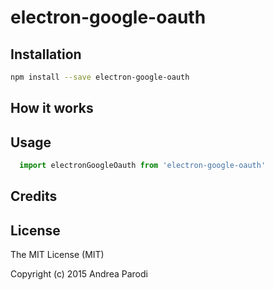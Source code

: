 # electron-google-oauth

## Installation

```bash
npm install --save electron-google-oauth
```

## How it works

## Usage

```javascript
  import electronGoogleOauth from 'electron-google-oauth'
```

## Credits

## License
The MIT License (MIT)

Copyright (c) 2015 Andrea Parodi



